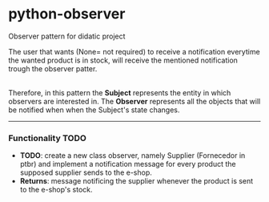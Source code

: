 # python-observer
Observer pattern for didatic project

The user that wants (None= not required) to receive a notification everytime the wanted product is in stock, will receive the mentioned notification trough the observer patter.
<br>
<br>
 
Therefore, in this pattern the **Subject** represents the entity in which observers are interested in. The **Observer** represents all the objects that will be notified when when the Subject's state changes.

---------------------------------------------------------------------------------------------------------------------------------------------------------------------------------------------------------------
### Functionality TODO

- **TODO**: create a new class observer, namely Supplier (Fornecedor in ptbr) and implement a notification message for every product the supposed supplier sends to the e-shop.
- **Returns**: message notificing the supplier whenever the product is sent to the e-shop's stock.

